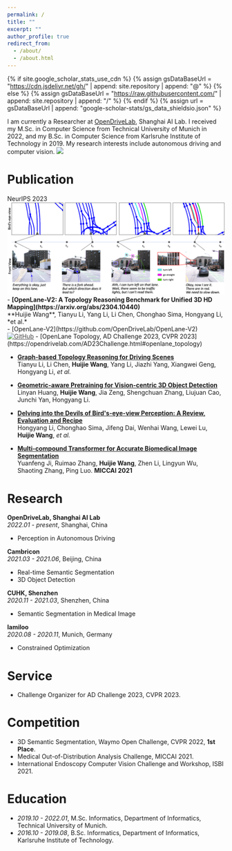 ```yaml
---
permalink: /
title: ""
excerpt: ""
author_profile: true
redirect_from: 
  - /about/
  - /about.html
---
```


{% if site.google_scholar_stats_use_cdn %}
{% assign gsDataBaseUrl = "https://cdn.jsdelivr.net/gh/" | append: site.repository | append: "@" %}
{% else %}
{% assign gsDataBaseUrl = "https://raw.githubusercontent.com/" | append: site.repository | append: "/" %}
{% endif %}
{% assign url = gsDataBaseUrl | append: "google-scholar-stats/gs_data_shieldsio.json" %}

<span class='anchor' id='about-me'></span>

I am currently a Researcher at [OpenDriveLab](https://opendrivelab.com), Shanghai AI Lab. I received my M.Sc. in Computer Science from Technical University of Munich in 2022, and my B.Sc. in Computer Science from Karlsruhe Institute of Technology in 2019. My research interests include autonomous driving and computer vision. <a href='https://scholar.google.com/citations?user=Xg4cp-EAAAAJ'><img src="https://img.shields.io/endpoint?url={{ url | url_encode }}&logo=Google%20Scholar&labelColor=f6f6f6&color=9cf&style=flat&label=citations"></a>



<!-- # 🔥 News
- *2022.02*: &nbsp;🎉🎉 Lorem ipsum dolor sit amet, consectetur adipiscing elit. Vivamus ornare aliquet ipsum, ac tempus justo dapibus sit amet. 
- *2022.02*: &nbsp;🎉🎉 Lorem ipsum dolor sit amet, consectetur adipiscing elit. Vivamus ornare aliquet ipsum, ac tempus justo dapibus sit amet.  -->



# Publication

<div class='paper-box'>
  <div class='paper-box-image'>
    <div>
      <div class="badge">NeurIPS 2023</div>
      <img src='images/openlane-v2.png' >
    </div>
  </div>
  <div class='paper-box-text' markdown="1">
- <b>[OpenLane-V2: A Topology Reasoning Benchmark for Unified 3D HD Mapping](https://arxiv.org/abs/2304.10440)</b><br>
**Huijie Wang**, Tianyu Li, Yang Li, Li Chen, Chonghao Sima, Hongyang Li, *et al.*<br>
  - [OpenLane-V2](https://github.com/OpenDriveLab/OpenLane-V2) &nbsp; <a href="https://github.com/OpenDriveLab/OpenLane-V2"><img src="https://img.shields.io/github/stars/OpenDriveLab/OpenLane-V2?style=social" alt="GitHub" style="opacity: .8"/></a>
  - [OpenLane Topology, AD Challenge 2023, CVPR 2023](https://opendrivelab.com/AD23Challenge.html#openlane_topology)
</div>
</div>

- <b>[Graph-based Topology Reasoning for Driving Scenes](https://arxiv.org/abs/2304.05277)</b><br>
Tianyu Li, Li Chen, **Huijie Wang**, Yang Li, Jiazhi Yang, Xiangwei Geng, Hongyang Li, *et al.*

- <b>[Geometric-aware Pretraining for Vision-centric 3D Object Detection](https://arxiv.org/abs/2304.03105)</b><br>
Linyan Huang, **Huijie Wang**, Jia Zeng, Shengchuan Zhang, Liujuan Cao, Junchi Yan, Hongyang Li.

- <b>[Delving into the Devils of Bird's-eye-view Perception: A Review, Evaluation and Recipe](https://arxiv.org/abs/2209.05324)</b><br>
Hongyang Li, Chonghao Sima, Jifeng Dai, Wenhai Wang, Lewei Lu, **Huijie Wang**, *et al.*

- <b>[Multi-compound Transformer for Accurate Biomedical Image Segmentation](https://link.springer.com/chapter/10.1007/978-3-030-87193-2_31)</b><br>
Yuanfeng Ji, Ruimao Zhang, **Huijie Wang**, Zhen Li, Lingyun Wu, Shaoting Zhang, Ping Luo.
**MICCAI 2021**



# Research
<b>OpenDriveLab, Shanghai AI Lab</b>
<br> 
*2022.01 - present*, Shanghai, China
<br>
- Perception in Autonomous Driving

<b>Cambricon</b>
<br> 
*2021.03 - 2021.06*, Beijing, China
<br>
- Real-time Semantic Segmentation
- 3D Object Detection

<b>CUHK, Shenzhen</b>
<br> 
*2020.11 - 2021.03*, Shenzhen, China
<br>
- Semantic Segmentation in Medical Image

<b>lamiloo</b>
<br> 
*2020.08 - 2020.11*, Munich, Germany
<br>
- Constrained Optimization



# Service
- Challenge Organizer for AD Challenge 2023, CVPR 2023.



# Competition
- 3D Semantic Segmentation, Waymo Open Challenge, CVPR 2022, **1st Place**. 
- Medical Out-of-Distribution Analysis Challenge, MICCAI 2021. 
- International Endoscopy Computer Vision Challenge and Workshop, ISBI 2021.



# Education
- *2019.10 - 2022.01*, M.Sc. Informatics, Department of Informatics, Technical University of Munich. 
- *2016.10 - 2019.08*, B.Sc. Informatics, Department of Informatics, Karlsruhe Institute of Technology. 



<!-- # 💬 Invited Talks
- *2021.06*, Lorem ipsum dolor sit amet, consectetur adipiscing elit. Vivamus ornare aliquet ipsum, ac tempus justo dapibus sit amet. 
- *2021.03*, Lorem ipsum dolor sit amet, consectetur adipiscing elit. Vivamus ornare aliquet ipsum, ac tempus justo dapibus sit amet.  \| [\[video\]](https://github.com/) -->
